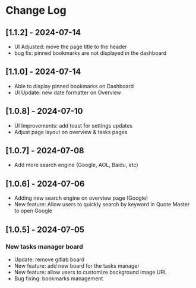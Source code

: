 # Change Log

## [1.1.2] - 2024-07-14

- UI Adjusted: move the page title to the header
- bug fix: pinned bookmarks are not displayed in the dashboard

## [1.1.0] - 2024-07-14

- Able to display pinned bookmarks on Dashboard
- UI Update: new date formatter on Overview

## [1.0.8] - 2024-07-10

- UI Improvements: add toast for settings updates
- Adjust page layout on overview & tasks pages

## [1.0.7] - 2024-07-08

- Add more search engine (Google, AOL, Baidu, etc)

## [1.0.6] - 2024-07-06

- Adding new search engine on overview page (Google)
- New feature: Allow users to quickly search by keyword in Quote Master to open Google

## [1.0.5] - 2024-07-05

### New tasks manager board

- Update: remove gitlab board
- New feature: add new board for the tasks manager
- New feature: allow users to customize background image URL
- Bug fixing: bookmarks management
